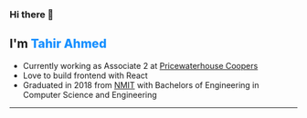 <h3>Hi there 👋</h3>
<h2>I'm <span style="color: #1890ff; font-weight:800">Tahir Ahmed<span></h2>


- Currently working as Associate 2 at [Pricewaterhouse Coopers](https://www.pwc.com/)
- Love to build frontend with React 
- Graduated in 2018 from [NMIT](https://nmit.ac.in/) with Bachelors of Engineering in Computer Science and Engineering

---

<!--
**ttahm3d/ttahm3d** is a ✨ _special_ ✨ repository because its `README.md` (this file) appears on your GitHub profile.

Here are some ideas to get you started:

- 🔭 I’m currently working on ...
- 🌱 I’m currently learning ...
- 👯 I’m looking to collaborate on ...
- 🤔 I’m looking for help with ...
- 💬 Ask me about ...
- 📫 How to reach me: ...
- 😄 Pronouns: ...
- ⚡ Fun fact: ...
-->
